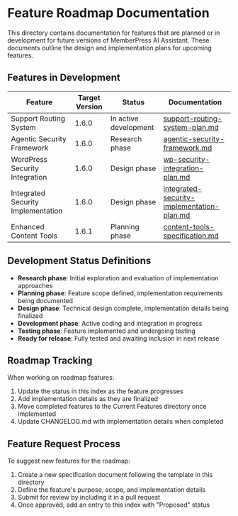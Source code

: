 # Feature Roadmap Documentation

This directory contains documentation for features that are planned or in development for future versions of MemberPress AI Assistant. These documents outline the design and implementation plans for upcoming features.

## Features in Development

| Feature | Target Version | Status | Documentation |
|---------|---------------|--------|--------------|
| Support Routing System | 1.6.0 | In active development | [support-routing-system-plan.md](../support-routing-system-plan.md) |
| Agentic Security Framework | 1.6.0 | Research phase | [agentic-security-framework.md](../agentic-security-framework.md) |
| WordPress Security Integration | 1.6.0 | Design phase | [wp-security-integration-plan.md](../wp-security-integration-plan.md) |
| Integrated Security Implementation | 1.6.0 | Design phase | [integrated-security-implementation-plan.md](../integrated-security-implementation-plan.md) |
| Enhanced Content Tools | 1.6.1 | Planning phase | [content-tools-specification.md](../content-tools-specification.md) |

## Development Status Definitions

- **Research phase**: Initial exploration and evaluation of implementation approaches
- **Planning phase**: Feature scope defined, implementation requirements being documented
- **Design phase**: Technical design complete, implementation details being finalized
- **Development phase**: Active coding and integration in progress
- **Testing phase**: Feature implemented and undergoing testing
- **Ready for release**: Fully tested and awaiting inclusion in next release

## Roadmap Tracking

When working on roadmap features:

1. Update the status in this index as the feature progresses
2. Add implementation details as they are finalized
3. Move completed features to the Current Features directory once implemented
4. Update CHANGELOG.md with implementation details when completed

## Feature Request Process

To suggest new features for the roadmap:

1. Create a new specification document following the template in this directory
2. Define the feature's purpose, scope, and implementation details
3. Submit for review by including it in a pull request
4. Once approved, add an entry to this index with "Proposed" status
